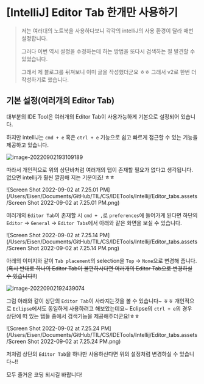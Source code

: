 # [IntelliJ] Editor Tab 한개만 사용하기

> 저는 여러대의 노트북을 사용하다보니 각각의 intelliJ의 사용 환경이 달라 매번 설정합니다.
>
> 그러다 이번 역시 설정을 수정하는데 하는 방법을 또다시 검색하는 절 발견할 수 있었습니다.
>
> 그래서 제 블로그를 뒤져보니 이미 글을 작성했더군요 ㅎㅎ 그래서 v2로 한번 더 작성하기로 했습니다.
>
> 



## 기본 설정(여러개의 Editor Tab)

대부분의 IDE Tool은 여러개의 Editor Tab이 사용가능하게 기본으로 설정되어 있습니다.

하지만 intelliJ는 `cmd + e` 혹은 `ctrl + e` 기능으로 쉽고 빠르게 접근할 수 있는 기능을 제공하고 있습니다.

![image-20220902193109189](/Users/Eisen/Documents/GitHub/TIL/CS/IDETools/Intellij/Editor_tabs.assets/image-20220902193109189.png)

따라서 개인적으로 위의 상단바처럼 여러개의 탭이 존재할 필요가 없다고 생각됩니다. 없으면 intellij가 훨씬 깔끔해 지는 기분이죠! ㅎㅎ

![Screen Shot 2022-09-02 at 7.25.01 PM](/Users/Eisen/Documents/GitHub/TIL/CS/IDETools/Intellij/Editor_tabs.assets/Screen Shot 2022-09-02 at 7.25.01 PM.png)

여러개의 `Editor Tab`이 존재할 시 `cmd + ,`로 `preferences`에 들어가게 된다면 하단의 `Editor` -> `General` -> `Editor Tabs`에서 아래와 같은 화면을 보실 수 있습니다.

![Screen Shot 2022-09-02 at 7.25.14 PM](/Users/Eisen/Documents/GitHub/TIL/CS/IDETools/Intellij/Editor_tabs.assets/Screen Shot 2022-09-02 at 7.25.14 PM.png)

아래의 이미지와 같이 `Tab placement`의 selection을 `Top` -> `None`으로 변경해 줍니다. (~~혹시 반대로 하나의 Editor Tab이 불편하시다면 여러개의 Editor Tab으로 변경하실 수 있습니다!!~~)

![image-20220902192439074](/Users/Eisen/Documents/GitHub/TIL/CS/IDETools/Intellij/Editor_tabs.assets/image-20220902192439074.png)

그럼 아래와 같이 상단의 `Editor Tab`이 사라지는것을 볼 수 있습니다~ ㅎㅎ 개인적으로 `Eclipse`에서도 동일하게 사용하려고 해보았는데요~ Eclipse의 `ctrl + e`의 경우 상단에 떠 있는 탭들 중에서 검색기능을 제공해주더군요!ㅎㅎ 

![Screen Shot 2022-09-02 at 7.25.24 PM](/Users/Eisen/Documents/GitHub/TIL/CS/IDETools/Intellij/Editor_tabs.assets/Screen Shot 2022-09-02 at 7.25.24 PM.png)



저처럼 상단의 `Editor Tab`을 하나만 사용하신다면 위의 설정처럼 변경하실 수 있습니다~!!

모두 즐거운 코딩 되시길 바랍니다!

